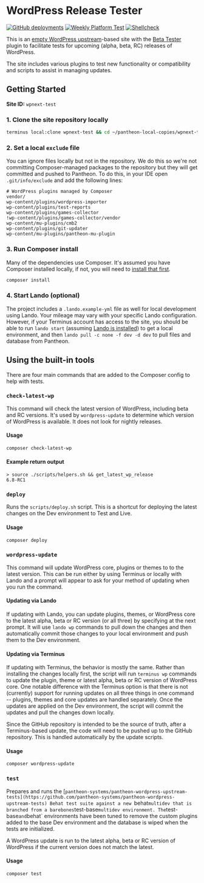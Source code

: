 # WordPress Release Tester

[![GitHub deployments](https://img.shields.io/github/deployments/jazzsequence/wpnext-test/dev?logo=lightning&logoColor=yellow&label=deployment&labelColor=black)](https://dev-wpnext-test.pantheonsite.io)
[![Weekly Platform Test](https://github.com/jazzsequence/wpnext-test/actions/workflows/weekly-platform-test.yml/badge.svg)](https://github.com/jazzsequence/wpnext-test/actions/workflows/weekly-platform-test.yml)
[![Shellcheck](https://github.com/jazzsequence/wpnext-test/actions/workflows/shellcheck.yml/badge.svg)](https://github.com/jazzsequence/wpnext-test/actions/workflows/shellcheck.yml)

This is an [empty WordPress upstream](https://github.com/pantheon-systems/empty-wp)-based site with the [Beta Tester](https://wordpress.org/plugins/wordpress-beta-tester/) plugin to facilitate tests for upcoming (alpha, beta, RC) releases of WordPress.

The site includes various plugins to test new functionality or compatibility and scripts to assist in managing updates.

## Getting Started

**Site ID:** `wpnext-test`

### 1. Clone the site repository locally

```bash
terminus local:clone wpnext-test && cd ~/pantheon-local-copies/wpnext-test
```

### 2. Set a local `exclude` file

You can ignore files locally but not in the repository. We do this so we're not committing Composer-managed packages to the repository but they will get committed and pushed to Pantheon. To do this, in your IDE open `.git/info/exclude` and add the following lines:

```
# WordPress plugins managed by Composer
vendor/
wp-content/plugins/wordpress-importer
wp-content/plugins/test-reports
wp-content/plugins/games-collector
!wp-content/plugins/games-collector/vendor
wp-content/mu-plugins/cmb2
wp-content/plugins/git-updater
wp-content/mu-plugins/pantheon-mu-plugin
```

### 3. Run Composer install

Many of the dependencies use Composer. It's assumed you have Composer installed locally, if not, you will need to [install that first](https://getcomposer.org/doc/00-intro.md#installation-linux-unix-macos).

```bash
composer install
```

### 4. Start Lando (optional)

The project includes a `.lando.example-yml` file as well for local development using Lando. Your mileage may vary with your specific Lando configuration. However, if your Terminus account has access to the site, you should be able to run `lando start` (assuming [Lando is installed](https://lando.dev/download/)) to get a local environment, and then `lando pull -c none -f dev -d dev` to pull files and database from Pantheon.

## Using the built-in tools

There are four main commands that are added to the Composer config to help with tests.

### `check-latest-wp`

This command will check the latest version of WordPress, including beta and RC versions. It's used by `wordpress-update` to determine which version of WordPress is available. It does not look for nightly releases.

#### Usage
```bash
composer check-latest-wp
```

#### Example return output
```
> source ./scripts/helpers.sh && get_latest_wp_release
6.8-RC1
```

### `deploy`

Runs the `scripts/deploy.sh` script. This is a shortcut for deploying the latest changes on the Dev environment to Test and Live.

#### Usage
```bash
composer deploy
```

### `wordpress-update`

This command will update WordPress core, plugins or themes to to the latest version. This can be run either by using Terminus or locally with Lando and a prompt will appear to ask for your method of updating when you run the command.

#### Updating via Lando

If updating with Lando, you can update plugins, themes, or WordPress core to the latest alpha, beta or RC version (or all three) by specifying at the next prompt. It will use `lando wp` commands to pull down the changes and then automatically commit those changes to your local environment and push them to the Dev environment.

#### Updating via Terminus

If updating with Terminus, the behavior is mostly the same. Rather than installing the changes locally first, the script will run `terminus wp` commands to update the plugin, theme or latest alpha, beta or RC version of WordPress core. One notable difference with the Terminus option is that there is not (currently) support for running updates on all three things in one command -- plugins, themes and core updates are handled separately. Once the updates are applied on the Dev environment, the script will commit the updates and pull the changes down locally.

Since the GitHub repository is intended to be the source of truth, after a Terminus-based update, the code will need to be pushed up to the GitHub repository. This is handled automatically by the update scripts.

#### Usage
```bash
composer wordpress-update
```

### `test`

Prepares and runs the [`pantheon-systems/pantheon-wordpress-upstream-tests](https://github.com/pantheon-systems/pantheon-wordpress-upstream-tests) Behat test suite against a new `behat` multidev that is branched from a barebones `test-base` multidev environment. The `test-base` and `behat` environments have been tuned to remove the custom plugins added to the base Dev environment and the database is wiped when the tests are initialized.

A WordPress update is run to the latest alpha, beta or RC version of WordPress if the current version does not match the latest.

#### Usage
```bash
composer test
```
